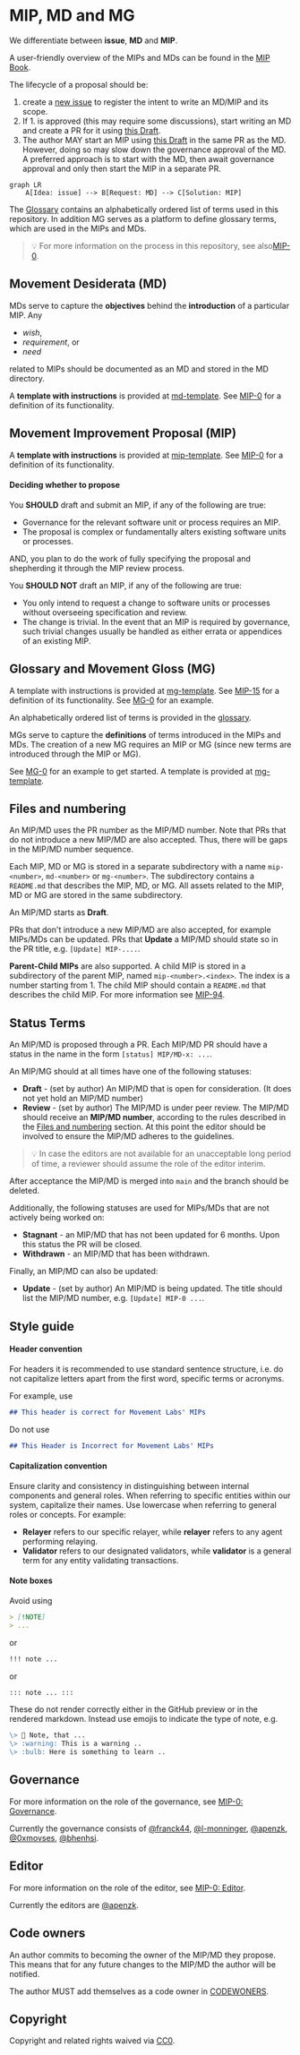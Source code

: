 
# MIP, MD and MG

We differentiate between **issue**, **MD** and **MIP**.

A user-friendly overview of the MIPs and MDs can be found in the [MIP Book](https://movementlabsxyz.github.io/MIP/).

The lifecycle of a proposal should be:

1. create a [new issue](https://github.com/movementlabsxyz/MIP/issues) to register the intent to write an MD/MIP and its scope.
2. If 1. is approved (this may require some discussions), start writing an MD and create a PR for it using [this Draft](../../md-template.md).
3. The author MAY start an MIP using [this Draft](../../mip-template.md) in the same PR as the MD. However, doing so may slow down the governance approval of the MD. A preferred approach is to start with the MD, then await governance approval and only then start the MIP in a separate PR.

```mermaid
graph LR
    A[Idea: issue] --> B[Request: MD] --> C[Solution: MIP]
```

The [Glossary](https://github.com/movementlabsxyz/MIP/wiki/glossary) contains an alphabetically ordered list of terms used in this repository. 
In addition MG serves as a platform to define glossary terms, which are used in the MIPs and MDs.

> :bulb: For more information on the process in this repository, see also[MIP-0](./MIP/mip-0/README.md).

## Movement Desiderata (MD)

MDs serve to capture the **objectives** behind the **introduction** of a particular MIP. Any  

- _wish_,
- _requirement_, or
- _need_

related to MIPs should be documented as an MD and stored in the MD directory.

A **template with instructions** is provided at [md-template](md-template.md). See [MIP-0](./MIP/mip-0) for a definition of its functionality.

## Movement Improvement Proposal (MIP)

A **template with instructions** is provided at [mip-template](mip-template.md). See [MIP-0](./MIP/mip-0) for a definition of its functionality.

#### Deciding whether to propose

You **SHOULD** draft and submit an MIP, if any of the following are true:

- Governance for the relevant software unit or process requires an MIP.
- The proposal is complex or fundamentally alters existing software units or processes.

AND, you plan to do the work of fully specifying the proposal and shepherding it through the MIP review process.

You **SHOULD NOT** draft an MIP, if any of the following are true:

- You only intend to request a change to software units or processes without overseeing specification and review.
- The change is trivial. In the event that an MIP is required by governance, such trivial changes usually be handled as either errata or appendices of an existing MIP.

## Glossary and Movement Gloss (MG)

A template with instructions is provided at [mg-template](mg-template.md). See [MIP-15](./MIP/mip-15) for a definition of its functionality. See [MG-0](./MG/mg-0) for an example.

An alphabetically ordered list of terms is provided in the [glossary](https://github.com/movementlabsxyz/MIP/wiki/glossary).

MGs serve to capture the **definitions** of terms introduced in the MIPs and MDs. The creation of a new MG requires an MIP or MG (since new terms are introduced through the MIP or MG).

See [MG-0](./MG/mg-0) for an example to get started. A template is provided at [mg-template](mg-template.md).

## Files and numbering

An MIP/MD uses the PR number as the MIP/MD number. Note that PRs that do not introduce a new MIP/MD are also accepted. Thus, there will be gaps in the MIP/MD number sequence.

Each MIP, MD or MG is stored in a separate subdirectory with a name `mip-<number>`, `md-<number>` or `mg-<number>`. The subdirectory contains a `README.md` that describes the MIP, MD, or MG. All assets related to the MIP, MD or MG are stored in the same subdirectory.

An MIP/MD starts as **Draft**.

PRs that don't introduce a new MIP/MD are also accepted, for example MIPs/MDs can be updated. PRs that **Update** a MIP/MD should state so in the PR title, e.g. `[Update] MIP-....`.

**Parent-Child MIPs** are also supported. A child MIP is stored in a subdirectory of the parent MIP, named `mip-<number>.<index>`. The index is a number starting from 1. The child MIP should contain a `README.md` that describes the child MIP. For more information see [MIP-94](./MIP/mip-94).

## Status Terms

An MIP/MD is proposed through a PR. Each MIP/MD PR should have a status in the name in the form `[status] MIP/MD-x: ...`.

An MIP/MG should at all times have one of the following statuses:

- **Draft** - (set by author) An MIP/MD that is open for consideration. (It does not yet hold an MIP/MD number)
- **Review** - (set by author) The MIP/MD is under peer review. The MIP/MD should receive an **MIP/MD number**, according to the rules described in the [Files and numbering](#files-and-numbering) section. At this point the editor should be involved to ensure the MIP/MD adheres to the guidelines.

> :bulb: In case the editors are not available for an unacceptable long period of time, a reviewer should assume the role of the editor interim.

After acceptance the MIP/MD is merged into `main` and the branch should be deleted.

Additionally, the following statuses are used for MIPs/MDs that are not actively being worked on:

- **Stagnant** - an MIP/MD that has not been updated for 6 months. Upon this status the PR will be closed.
- **Withdrawn** - an MIP/MD that has been withdrawn.

Finally, an MIP/MD can also be updated:

- **Update** - (set by author) An MIP/MD is being updated. The title should list the MIP/MD number, e.g. `[Update] MIP-0 ...`.

## Style guide

#### Header convention

For headers it is recommended to use standard sentence structure, i.e. do not capitalize letters apart from the first word, specific terms or acronyms.

For example, use

```markdown
## This header is correct for Movement Labs' MIPs
```

Do not use

```markdown
## This Header is Incorrect for Movement Labs' MIPs
```

#### Capitalization convention

Ensure clarity and consistency in distinguishing between internal components and general roles. When referring to specific entities within our system, capitalize their names. Use lowercase when referring to general roles or concepts. For example:

- **Relayer** refers to our specific relayer, while **relayer** refers to any agent performing relaying.  
- **Validator** refers to our designated validators, while **validator** is a general term for any entity validating transactions.  

#### Note boxes

Avoid using

```markdown
> [!NOTE]
> ...
```

or

```markdown
!!! note ...
```

or

```markdown
::: note ... :::
```

These do not render correctly either in the GitHub preview or in the rendered markdown. Instead use emojis to indicate the type of note, e.g.

```markdown
\> 👀 Note, that ...
\> :warning: This is a warning ..
\> :bulb: Here is something to learn ..
```

## Governance

For more information on the role of the governance, see [MIP-0: Governance](./MIP/mip-0/README.md#governance).

Currently the governance consists of [@franck44](https://github.com/franck44), [@l-monninger](https://github.com/l-monninger), [@apenzk](https://github.com/apenzk), [@0xmovses](https://github.com/0xmovses), [@bhenhsi](https://github.com/bhenhsi).

## Editor

For more information on the role of the editor, see [MIP-0: Editor](./MIP/mip-0/README.md#editor).

Currently the editors are [@apenzk](https://github.com/apenzk).

## Code owners

An author commits to becoming the owner of the MIP/MD they propose. This means that for any future changes to the MIP/MD the author will be notified.

The author MUST add themselves as a code owner in [CODEWONERS](.github/CODEOWNERS).

## Copyright

Copyright and related rights waived via [CC0](LICENSE.md).
